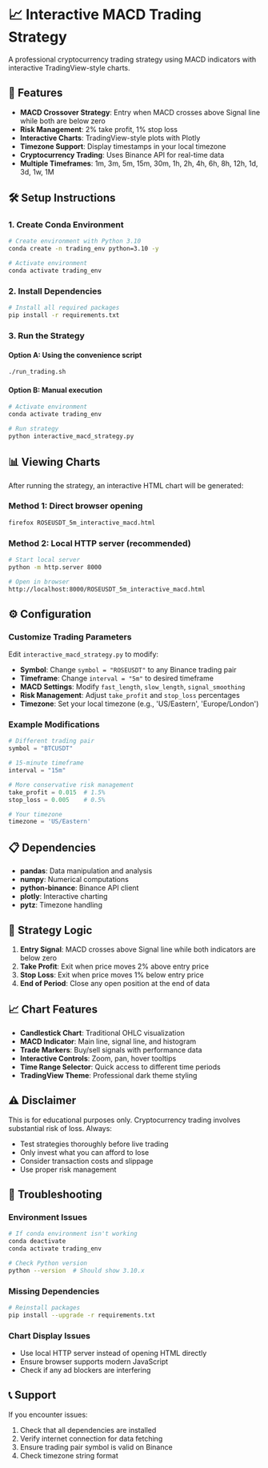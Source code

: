 # 📈 Interactive MACD Trading Strategy

A professional cryptocurrency trading strategy using MACD indicators with interactive TradingView-style charts.

## 🚀 Features

- **MACD Crossover Strategy**: Entry when MACD crosses above Signal line while both are below zero
- **Risk Management**: 2% take profit, 1% stop loss
- **Interactive Charts**: TradingView-style plots with Plotly
- **Timezone Support**: Display timestamps in your local timezone
- **Cryptocurrency Trading**: Uses Binance API for real-time data
- **Multiple Timeframes**: 1m, 3m, 5m, 15m, 30m, 1h, 2h, 4h, 6h, 8h, 12h, 1d, 3d, 1w, 1M

## 🛠️ Setup Instructions

### 1. Create Conda Environment

```bash
# Create environment with Python 3.10
conda create -n trading_env python=3.10 -y

# Activate environment
conda activate trading_env
```

### 2. Install Dependencies

```bash
# Install all required packages
pip install -r requirements.txt
```

### 3. Run the Strategy

#### Option A: Using the convenience script
```bash
./run_trading.sh
```

#### Option B: Manual execution
```bash
# Activate environment
conda activate trading_env

# Run strategy
python interactive_macd_strategy.py
```

## 📊 Viewing Charts

After running the strategy, an interactive HTML chart will be generated:

### Method 1: Direct browser opening
```bash
firefox ROSEUSDT_5m_interactive_macd.html
```

### Method 2: Local HTTP server (recommended)
```bash
# Start local server
python -m http.server 8000

# Open in browser
http://localhost:8000/ROSEUSDT_5m_interactive_macd.html
```

## ⚙️ Configuration

### Customize Trading Parameters

Edit `interactive_macd_strategy.py` to modify:

- **Symbol**: Change `symbol = "ROSEUSDT"` to any Binance trading pair
- **Timeframe**: Change `interval = "5m"` to desired timeframe
- **MACD Settings**: Modify `fast_length`, `slow_length`, `signal_smoothing`
- **Risk Management**: Adjust `take_profit` and `stop_loss` percentages
- **Timezone**: Set your local timezone (e.g., 'US/Eastern', 'Europe/London')

### Example Modifications

```python
# Different trading pair
symbol = "BTCUSDT"

# 15-minute timeframe
interval = "15m" 

# More conservative risk management
take_profit = 0.015  # 1.5%
stop_loss = 0.005    # 0.5%

# Your timezone
timezone = 'US/Eastern'
```

## 📋 Dependencies

- **pandas**: Data manipulation and analysis
- **numpy**: Numerical computations
- **python-binance**: Binance API client
- **plotly**: Interactive charting
- **pytz**: Timezone handling

## 🎯 Strategy Logic

1. **Entry Signal**: MACD crosses above Signal line while both indicators are below zero
2. **Take Profit**: Exit when price moves 2% above entry price
3. **Stop Loss**: Exit when price moves 1% below entry price
4. **End of Period**: Close any open position at the end of data

## 📈 Chart Features

- **Candlestick Chart**: Traditional OHLC visualization
- **MACD Indicator**: Main line, signal line, and histogram
- **Trade Markers**: Buy/sell signals with performance data
- **Interactive Controls**: Zoom, pan, hover tooltips
- **Time Range Selector**: Quick access to different time periods
- **TradingView Theme**: Professional dark theme styling

## ⚠️ Disclaimer

This is for educational purposes only. Cryptocurrency trading involves substantial risk of loss. Always:
- Test strategies thoroughly before live trading
- Only invest what you can afford to lose
- Consider transaction costs and slippage
- Use proper risk management

## 🔧 Troubleshooting

### Environment Issues
```bash
# If conda environment isn't working
conda deactivate
conda activate trading_env

# Check Python version
python --version  # Should show 3.10.x
```

### Missing Dependencies
```bash
# Reinstall packages
pip install --upgrade -r requirements.txt
```

### Chart Display Issues
- Use local HTTP server instead of opening HTML directly
- Ensure browser supports modern JavaScript
- Check if any ad blockers are interfering

## 📞 Support

If you encounter issues:
1. Check that all dependencies are installed
2. Verify internet connection for data fetching
3. Ensure trading pair symbol is valid on Binance
4. Check timezone string format
